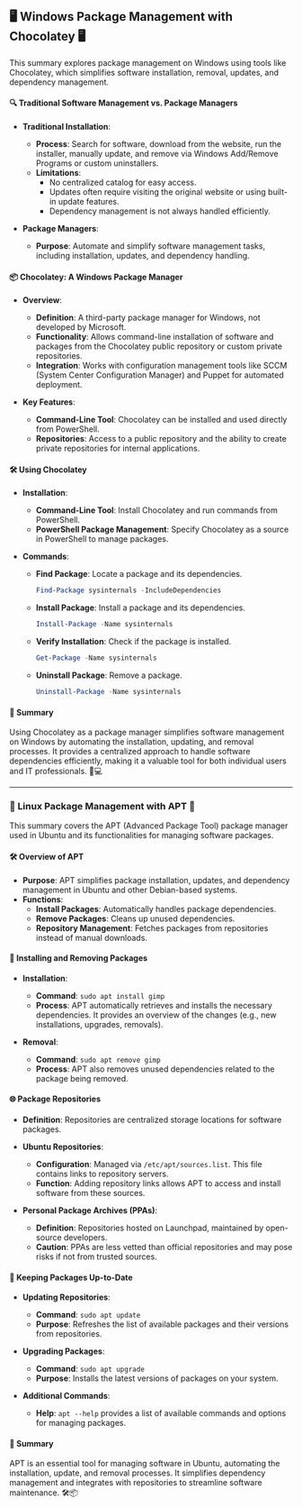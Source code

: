 ## 🖥️ Windows Package Management with Chocolatey 🖥️

This summary explores package management on Windows using tools like Chocolatey, which simplifies software installation, removal, updates, and dependency management.

#### 🔍 Traditional Software Management vs. Package Managers

- **Traditional Installation**:
  - **Process**: Search for software, download from the website, run the installer, manually update, and remove via Windows Add/Remove Programs or custom uninstallers.
  - **Limitations**: 
    - No centralized catalog for easy access.
    - Updates often require visiting the original website or using built-in update features.
    - Dependency management is not always handled efficiently.

- **Package Managers**:
  - **Purpose**: Automate and simplify software management tasks, including installation, updates, and dependency handling.

#### 📦 Chocolatey: A Windows Package Manager

- **Overview**:
  - **Definition**: A third-party package manager for Windows, not developed by Microsoft.
  - **Functionality**: Allows command-line installation of software and packages from the Chocolatey public repository or custom private repositories.
  - **Integration**: Works with configuration management tools like SCCM (System Center Configuration Manager) and Puppet for automated deployment.

- **Key Features**:
  - **Command-Line Tool**: Chocolatey can be installed and used directly from PowerShell.
  - **Repositories**: Access to a public repository and the ability to create private repositories for internal applications.

#### 🛠️ Using Chocolatey

- **Installation**:
  - **Command-Line Tool**: Install Chocolatey and run commands from PowerShell.
  - **PowerShell Package Management**: Specify Chocolatey as a source in PowerShell to manage packages.

- **Commands**:
  - **Find Package**: Locate a package and its dependencies.
    ```powershell
    Find-Package sysinternals -IncludeDependencies
    ```
  - **Install Package**: Install a package and its dependencies.
    ```powershell
    Install-Package -Name sysinternals
    ```
  - **Verify Installation**: Check if the package is installed.
    ```powershell
    Get-Package -Name sysinternals
    ```
  - **Uninstall Package**: Remove a package.
    ```powershell
    Uninstall-Package -Name sysinternals
    ```

#### 📝 Summary

Using Chocolatey as a package manager simplifies software management on Windows by automating the installation, updating, and removal processes. It provides a centralized approach to handle software dependencies efficiently, making it a valuable tool for both individual users and IT professionals. 🚀💻

---

### 🐧 Linux Package Management with APT 🐧

This summary covers the APT (Advanced Package Tool) package manager used in Ubuntu and its functionalities for managing software packages.

#### 🛠️ Overview of APT

- **Purpose**: APT simplifies package installation, updates, and dependency management in Ubuntu and other Debian-based systems.
- **Functions**:
  - **Install Packages**: Automatically handles package dependencies.
  - **Remove Packages**: Cleans up unused dependencies.
  - **Repository Management**: Fetches packages from repositories instead of manual downloads.

#### 🔄 Installing and Removing Packages

- **Installation**:
  - **Command**: `sudo apt install gimp`
  - **Process**: APT automatically retrieves and installs the necessary dependencies. It provides an overview of the changes (e.g., new installations, upgrades, removals).

- **Removal**:
  - **Command**: `sudo apt remove gimp`
  - **Process**: APT also removes unused dependencies related to the package being removed.

#### 🌐 Package Repositories

- **Definition**: Repositories are centralized storage locations for software packages.
- **Ubuntu Repositories**:
  - **Configuration**: Managed via `/etc/apt/sources.list`. This file contains links to repository servers.
  - **Function**: Adding repository links allows APT to access and install software from these sources.

- **Personal Package Archives (PPAs)**:
  - **Definition**: Repositories hosted on Launchpad, maintained by open-source developers.
  - **Caution**: PPAs are less vetted than official repositories and may pose risks if not from trusted sources.

#### 🔄 Keeping Packages Up-to-Date

- **Updating Repositories**:
  - **Command**: `sudo apt update`
  - **Purpose**: Refreshes the list of available packages and their versions from repositories.

- **Upgrading Packages**:
  - **Command**: `sudo apt upgrade`
  - **Purpose**: Installs the latest versions of packages on your system.

- **Additional Commands**:
  - **Help**: `apt --help` provides a list of available commands and options for managing packages.

#### 📝 Summary

APT is an essential tool for managing software in Ubuntu, automating the installation, update, and removal processes. It simplifies dependency management and integrates with repositories to streamline software maintenance. 🛠️📦